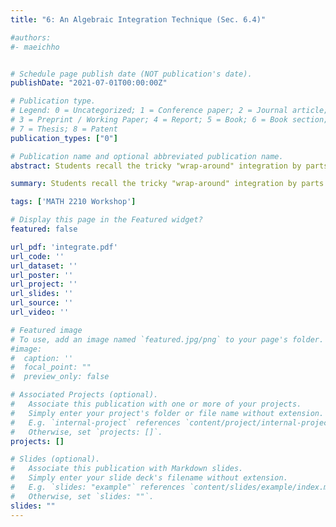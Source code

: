 ```yaml
---
title: "6: An Algebraic Integration Technique (Sec. 6.4)"

#authors:
#- maeichho


# Schedule page publish date (NOT publication's date).
publishDate: "2021-07-01T00:00:00Z"

# Publication type.
# Legend: 0 = Uncategorized; 1 = Conference paper; 2 = Journal article;
# 3 = Preprint / Working Paper; 4 = Report; 5 = Book; 6 = Book section;
# 7 = Thesis; 8 = Patent
publication_types: ["0"]

# Publication name and optional abbreviated publication name.
abstract: Students recall the tricky "wrap-around" integration by parts calculations from calculus. By recognizing that the derivative is an invertible linear transformation for some choices of basis functions, we can solve these integrals using matrix multiplication.

summary: Students recall the tricky "wrap-around" integration by parts calculations from calculus. By recognizing that the derivative is an invertible linear transformation for some choices of basis functions, we can solve these integrals using matrix multiplication.

tags: ['MATH 2210 Workshop']

# Display this page in the Featured widget?
featured: false

url_pdf: 'integrate.pdf'
url_code: ''
url_dataset: ''
url_poster: ''
url_project: ''
url_slides: ''
url_source: ''
url_video: ''

# Featured image
# To use, add an image named `featured.jpg/png` to your page's folder. 
#image:
#  caption: ''
#  focal_point: ""
#  preview_only: false

# Associated Projects (optional).
#   Associate this publication with one or more of your projects.
#   Simply enter your project's folder or file name without extension.
#   E.g. `internal-project` references `content/project/internal-project/index.md`.
#   Otherwise, set `projects: []`.
projects: []

# Slides (optional).
#   Associate this publication with Markdown slides.
#   Simply enter your slide deck's filename without extension.
#   E.g. `slides: "example"` references `content/slides/example/index.md`.
#   Otherwise, set `slides: ""`.
slides: ""
---
```


